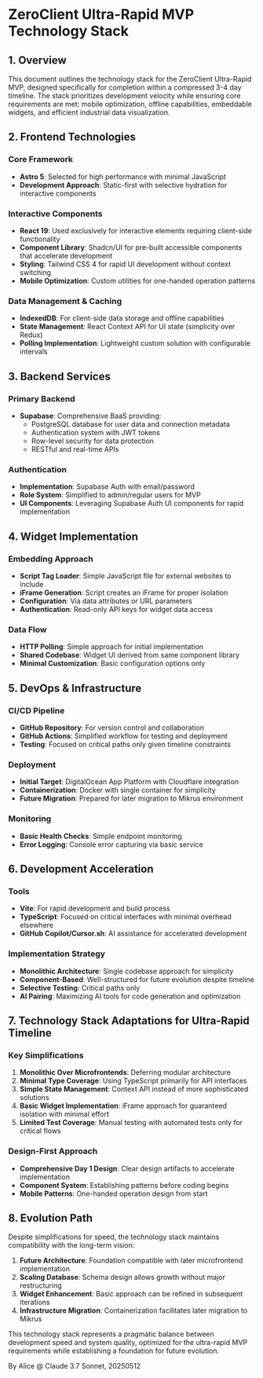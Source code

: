 # ZeroClient Ultra-Rapid MVP Technology Stack

## 1. Overview

This document outlines the technology stack for the ZeroClient Ultra-Rapid MVP, designed specifically for completion within a compressed 3-4 day timeline. The stack prioritizes development velocity while ensuring core requirements are met: mobile optimization, offline capabilities, embeddable widgets, and efficient industrial data visualization.

## 2. Frontend Technologies

### Core Framework
- **Astro 5**: Selected for high performance with minimal JavaScript
- **Development Approach**: Static-first with selective hydration for interactive components

### Interactive Components
- **React 19**: Used exclusively for interactive elements requiring client-side functionality
- **Component Library**: Shadcn/UI for pre-built accessible components that accelerate development
- **Styling**: Tailwind CSS 4 for rapid UI development without context switching
- **Mobile Optimization**: Custom utilities for one-handed operation patterns

### Data Management & Caching
- **IndexedDB**: For client-side data storage and offline capabilities
- **State Management**: React Context API for UI state (simplicity over Redux)
- **Polling Implementation**: Lightweight custom solution with configurable intervals

## 3. Backend Services

### Primary Backend
- **Supabase**: Comprehensive BaaS providing:
  - PostgreSQL database for user data and connection metadata
  - Authentication system with JWT tokens
  - Row-level security for data protection
  - RESTful and real-time APIs

### Authentication
- **Implementation**: Supabase Auth with email/password
- **Role System**: Simplified to admin/regular users for MVP
- **UI Components**: Leveraging Supabase Auth UI components for rapid implementation

## 4. Widget Implementation

### Embedding Approach
- **Script Tag Loader**: Simple JavaScript file for external websites to include
- **iFrame Generation**: Script creates an iFrame for proper isolation
- **Configuration**: Via data attributes or URL parameters
- **Authentication**: Read-only API keys for widget data access

### Data Flow
- **HTTP Polling**: Simple approach for initial implementation
- **Shared Codebase**: Widget UI derived from same component library
- **Minimal Customization**: Basic configuration options only

## 5. DevOps & Infrastructure

### CI/CD Pipeline
- **GitHub Repository**: For version control and collaboration
- **GitHub Actions**: Simplified workflow for testing and deployment
- **Testing**: Focused on critical paths only given timeline constraints

### Deployment
- **Initial Target**: DigitalOcean App Platform with Cloudflare integration
- **Containerization**: Docker with single container for simplicity
- **Future Migration**: Prepared for later migration to Mikrus environment

### Monitoring
- **Basic Health Checks**: Simple endpoint monitoring
- **Error Logging**: Console error capturing via basic service

## 6. Development Acceleration

### Tools
- **Vite**: For rapid development and build process
- **TypeScript**: Focused on critical interfaces with minimal overhead elsewhere
- **GitHub Copilot/Cursor.sh**: AI assistance for accelerated development

### Implementation Strategy
- **Monolithic Architecture**: Single codebase approach for simplicity
- **Component-Based**: Well-structured for future evolution despite timeline
- **Selective Testing**: Critical paths only
- **AI Pairing**: Maximizing AI tools for code generation and optimization

## 7. Technology Stack Adaptations for Ultra-Rapid Timeline

### Key Simplifications
1. **Monolithic Over Microfrontends**: Deferring modular architecture
2. **Minimal Type Coverage**: Using TypeScript primarily for API interfaces
3. **Simple State Management**: Context API instead of more sophisticated solutions
4. **Basic Widget Implementation**: iFrame approach for guaranteed isolation with minimal effort
5. **Limited Test Coverage**: Manual testing with automated tests only for critical flows

### Design-First Approach
- **Comprehensive Day 1 Design**: Clear design artifacts to accelerate implementation
- **Component System**: Establishing patterns before coding begins
- **Mobile Patterns**: One-handed operation design from start

## 8. Evolution Path

Despite simplifications for speed, the technology stack maintains compatibility with the long-term vision:

1. **Future Architecture**: Foundation compatible with later microfrontend implementation
2. **Scaling Database**: Schema design allows growth without major restructuring
3. **Widget Enhancement**: Basic approach can be refined in subsequent iterations
4. **Infrastructure Migration**: Containerization facilitates later migration to Mikrus

This technology stack represents a pragmatic balance between development speed and system quality, optimized for the ultra-rapid MVP requirements while establishing a foundation for future evolution.

By Alice @ Claude 3.7 Sonnet, 20250512